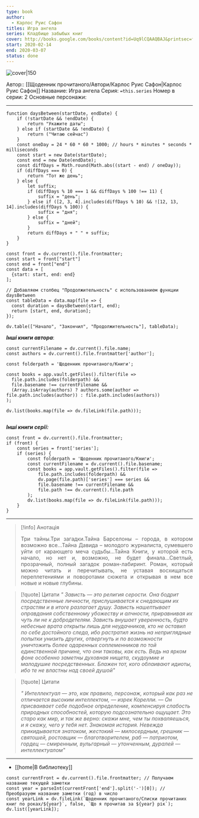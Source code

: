 ```yaml
---
type: book
author:
  - Карлос Руис Сафон
titles: Игра ангела
series: Кладбище забыбых книг
cover: http://books.google.com/books/content?id=Uq9lCQAAQBAJ&printsec=frontcover&img=1&zoom=1&edge=curl&source=gbs_api
start: 2020-02-14
end: 2020-03-07
status: done
---
```

![cover|150](Карлос%20Руис%20Сафон%20-%20Игра%20ангела.jpg)

Автор:: [[Щоденник прочитаного/Автори/Карлос Руис Сафон|Карлос Руис Сафон]]
Название: Игра ангела
Серия:  `=this.series`
Номер в серии:  2
Основные персонажи:

---
```dataviewjs
function daysBetween(startDate, endDate) {
	if (!startDate && !endDate) { 
		return "Укажите даты"; 
	} else if (startDate && !endDate) {
		return ("Читаю сейчас")
	}
	const oneDay = 24 * 60 * 60 * 1000; // hours * minutes * seconds * milliseconds
	const start = new Date(startDate);
	const end = new Date(endDate);
	const diffDays = Math.round(Math.abs((start - end) / oneDay));
	if (diffDays === 0) {
		return "Тот же день";   
	} else {
		let suffix;     
	    if (diffDays % 10 === 1 && diffDays % 100 !== 11) {
		    suffix = "день";     
	    } else if ([2, 3, 4].includes(diffDays % 10) && ![12, 13, 14].includes(diffDays % 100)) {
			suffix = "дня";     
		} else {       
			suffix = "дней";     
		}          
		return diffDays + " " + suffix;   
	} 
}  

const front = dv.current().file.frontmatter;
const start = front["start"]
const end = front["end"]
const data = [
  {start: start, end: end}
];

// Добавляем столбец "Продолжительность" с использованием функции daysBetween
const tableData = data.map(file => {
  const duration = daysBetween(start, end);
  return [start, end, duration];
});

dv.table(["Начало", "Закончил", "Продолжительность"], tableData);
```
***Інші книги автора***:
```dataviewjs
const currentFilename = dv.current().file.name;
const authors = dv.current().file.frontmatter['author'];

const folderpath = 'Щоденник прочитаного/Книги';

const books = app.vault.getFiles().filter(file =>
  file.path.includes(folderpath) &&
  file.basename !== currentFilename &&
  (Array.isArray(authors) ? authors.some(author => file.path.includes(author)) : file.path.includes(authors))
);

dv.list(books.map(file => dv.fileLink(file.path)));


```
***Інші книги серії:***
```dataviewjs
const front = dv.current().file.frontmatter;
if (front) {
	const series = front['series'];
	if (series) {
		const folderpath = 'Щоденник прочитаного/Книги';
		const currentFilename = dv.current().file.basename;
		const books = app.vault.getFiles().filter(file =>  
			file.path.includes(folderpath) && 
			dv.page(file.path)['series'] === series && 
			file.basename !== currentFilename &&
			file.path !== dv.current().file.path 
		);
		dv.list(books.map(file => dv.fileLink(file.path)));
	}
}

```

---
>[!info] Анотація
><p align="justify">Три тайны.Три загадки.Тайна Барселоны – города, в котором возможно все...Тайна Давида – молодого журналиста, сумевшего уйти от карающего меча судьбы...Тайна Книги, у которой есть начало, но нет и, возможно, не будет финала...Светлый, прозрачный, полный загадок роман-лабиринт. Роман, который можно читать и перечитывать, не уставая восхищаться переплетениями и поворотами сюжета и открывая в нем все новые и новые глубины.</p>

>[!quote] Цитати
> *" Зависть — это религия серости. Она бодрит посредственные личности, прислушивается к снедающим их страстям и в итоге разлагает душу. Зависть нашептывает оправдания собственному убожеству и алчности, приравнивая их чуть ли не к добродетелям. Зависть внушает уверенность, будто небесные врата открыты лишь для неудачников, кто не оставил по себе достойного следа, ибо растратил жизнь на неприглядные попытки унизить других, отвергнуть и по возможности уничтожить более одаренных соплеменников по той единственной причине, что они таковы, как есть. Ведь на ярком фоне особенно заметны духовная нищета, скудоумие и малодушие посредственных. Блажен тот, кого облаивают идиоты, ибо те не властны над своей душой"*

>[!quote] Цитати
>
>*" Интеллектуал — это, как правило, персонаж, который как раз не отличается высоким интеллектом, — изрек Корелли. — Он присваивает себе подобное определение, компенсируя слабость природных способностей, которую подсознательно ощущает. Это старо как мир, и так же верно: скажи мне, чем ты похваляешься, и я скажу, чего у тебя нет. Знакомая история. Невежда прикидывается знатоком, жестокий — милосердным, грешник — святошей, ростовщик — благотворителем, раб — патриотом, гордец — смиренным, вульгарный — утонченным, дуралей — интеллектуалом"*

___
- [[home|В библиотеку]]
```dataviewjs
const currentFront = dv.current().file.frontmatter; // Получаем название текущей заметки
const year = parseInt(currentFront['end'].split('-')[0]); // Преобразуем название заметки (год) в число
const yearLink = dv.fileLink(`Щоденник прочитаного/Списки прочитаних книг по роках/${year}`, false, `Що я прочитав за ${year} рік`);
dv.list([yearLink]);
```